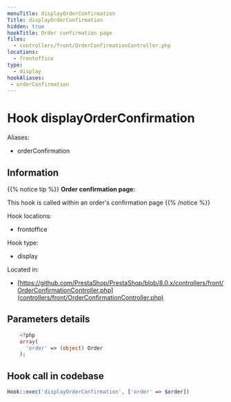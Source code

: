 ```yaml
---
menuTitle: displayOrderConfirmation
Title: displayOrderConfirmation
hidden: true
hookTitle: Order confirmation page
files:
  - controllers/front/OrderConfirmationController.php
locations:
  - frontoffice
type:
  - display
hookAliases:
 - orderConfirmation
---
```


# Hook displayOrderConfirmation

Aliases: 
 - orderConfirmation



## Information

{{% notice tip %}}
**Order confirmation page:** 

This hook is called within an order's confirmation page
{{% /notice %}}

Hook locations: 
  - frontoffice

Hook type: 
  - display

Located in: 
  - [https://github.com/PrestaShop/PrestaShop/blob/8.0.x/controllers/front/OrderConfirmationController.php](controllers/front/OrderConfirmationController.php)

## Parameters details

```php
    <?php
    array(
      'order' => (object) Order
    );
```

## Hook call in codebase

```php
Hook::exec('displayOrderConfirmation', ['order' => $order])
```